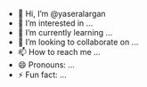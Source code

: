 - 👋 Hi, I’m @yaseralargan
- 👀 I’m interested in ...
- 🌱 I’m currently learning ...
- 💞️ I’m looking to collaborate on ...
- 📫 How to reach me ...
- 😄 Pronouns: ...
- ⚡ Fun fact: ...

<!---
yaseralargan/yaseralargan is a ✨ special ✨ repository because its `README.md` (this file) appears on your GitHub profile.
You can click the Preview link to take a look at your changes.
--->
